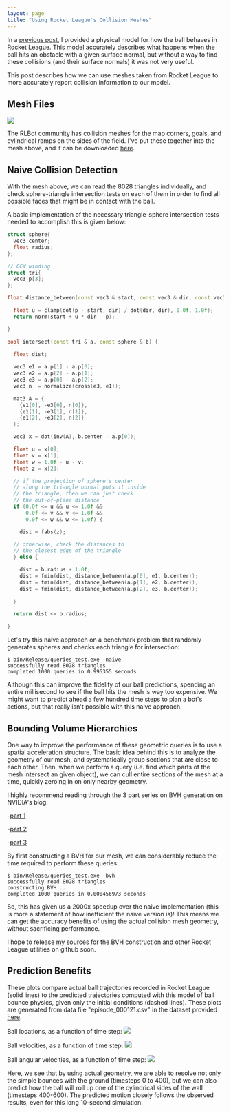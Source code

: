 ```yaml
---
layout: page
title: "Using Rocket League's Collision Meshes"
---
```


In a [previous post](/notes/RocketLeague/ball_bouncing/), 
I provided a physical model for how the ball behaves in Rocket League.
This model accurately describes what happens when the ball hits an
obstacle with a given surface normal, but without a way to find
these collisions (and their surface normals) it was not very useful.

This post describes how we can use meshes taken from Rocket League
to more accurately report collision information to our model.

## Mesh Files

![](/images/RocketLeague/pitch_mesh.png)

The RLBot community has collision meshes for the map corners, goals, and 
cylindrical ramps on the sides of the field. I've put these together
into the mesh above, and it can be downloaded 
[here](/notes/RocketLeague/pitch.obj).

## Naive Collision Detection

With the mesh above, we can read the 8028 triangles individually,
and check sphere-triangle intersection tests on each of them in
order to find all possible faces that might be in contact with the
ball. 

A basic implementation of the necessary triangle-sphere intersection
tests needed to accomplish this is given below:

~~~cpp
struct sphere{
  vec3 center;
  float radius;
};

// CCW winding
struct tri{
  vec3 p[3];
};

float distance_between(const vec3 & start, const vec3 & dir, const vec3 & p) {

  float u = clamp(dot(p - start, dir) / dot(dir, dir), 0.0f, 1.0f);
  return norm(start + u * dir - p);

}

bool intersect(const tri & a, const sphere & b) {

  float dist;
    
  vec3 e1 = a.p[1] - a.p[0];
  vec3 e2 = a.p[2] - a.p[1];
  vec3 e3 = a.p[0] - a.p[2];
  vec3 n  = normalize(cross(e3, e1));

  mat3 A = {
    {e1[0], -e3[0], n[0]},
    {e1[1], -e3[1], n[1]},
    {e1[2], -e3[2], n[2]}
  };

  vec3 x = dot(inv(A), b.center - a.p[0]);

  float u = x[0];
  float v = x[1];
  float w = 1.0f - u - v;
  float z = x[2];

  // if the projection of sphere's center 
  // along the triangle normal puts it inside
  // the triangle, then we can just check
  // the out-of-plane distance
  if (0.0f <= u && u <= 1.0f &&
      0.0f <= v && v <= 1.0f &&
      0.0f <= w && w <= 1.0f) {

    dist = fabs(z);

  // otherwise, check the distances to
  // the closest edge of the triangle
  } else {

    dist = b.radius + 1.0f;
    dist = fmin(dist, distance_between(a.p[0], e1, b.center));
    dist = fmin(dist, distance_between(a.p[1], e2, b.center));
    dist = fmin(dist, distance_between(a.p[2], e3, b.center));
    
  }

  return dist <= b.radius;

}
~~~

Let's try this naive approach on a benchmark problem that
randomly generates spheres and checks each triangle for
intersection:

~~~
$ bin/Release/queries_test.exe -naive
successfully read 8028 triangles
completed 1000 queries in 0.995355 seconds
~~~

Although this can improve the fidelity of our ball predictions,
spending an entire millisecond to see if the ball hits the
mesh is way too expensive. We might want to predict ahead 
a few hundred time steps to plan a bot's actions, but 
that really isn't possible with this naive approach.

## Bounding Volume Hierarchies

One way to improve the performance of these geometric queries
is to use a spatial acceleration structure. The basic idea behind
this is to analyze the geometry of our mesh, and systematically
group sections that are close to each other. Then, when we perform
a query (i.e. find which parts of the mesh intersect an given object),
we can cull entire sections of the mesh at a time, quickly zeroing in
on only nearby geometry.

I highly recommend reading through the 3 part series on BVH generation
on NVIDIA's blog:

-[part 1](https://devblogs.nvidia.com/thinking-parallel-part-i-collision-detection-gpu/)

-[part 2](https://devblogs.nvidia.com/thinking-parallel-part-ii-tree-traversal-gpu/)

-[part 3](https://devblogs.nvidia.com/thinking-parallel-part-iii-tree-construction-gpu/)

By first constructing a BVH for our mesh, we can considerably reduce the
time required to perform these queries:

~~~
$ bin/Release/queries_test.exe -bvh
successfully read 8028 triangles
constructing BVH...
completed 1000 queries in 0.000456973 seconds
~~~

So, this has given us a 2000x speedup over the naive implementation (this
is more a statement of how inefficient the naive version is)! This means
we can get the accuracy benefits of using the actual collision mesh geometry,
without sacrificing performance.

I hope to release my sources for the BVH construction and other
Rocket League utilities on github soon.

## Prediction Benefits

These plots compare actual ball trajectories recorded in Rocket
League (solid lines) to the predicted trajectories computed with
this model of ball bounce physics, given only the initial conditions
(dashed lines). These plots are generated from data file 
"episode\_000121.csv" in the dataset provided 
[here](/notes/RocketLeague/ball_bounce_data.zip).

Ball locations, as a function of time step:
![](/images/RocketLeague/bounce_roll_positions.png)

Ball velocities, as a function of time step:
![](/images/RocketLeague/bounce_roll_velocities.png)

Ball angular velocities, as a function of time step:
![](/images/RocketLeague/bounce_roll_angular_velocities.png)

Here, we see that by using actual geometry, we are able to
resolve not only the simple bounces with the ground (timesteps 0 to 400),
but we can also predict how the ball will roll up one of the cylindrical
sides of the wall (timesteps 400-600). The predicted motion closely 
follows the observed results, even for this long 10-second simulation.
